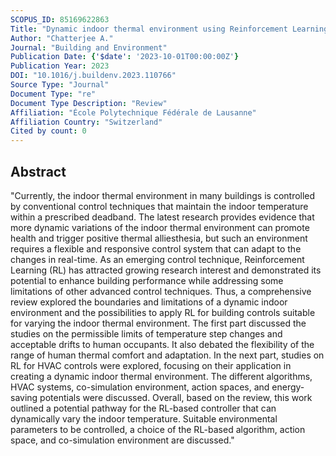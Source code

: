 ```yaml
---
SCOPUS_ID: 85169622863
Title: "Dynamic indoor thermal environment using Reinforcement Learning-based controls: Opportunities and challenges"
Author: "Chatterjee A."
Journal: "Building and Environment"
Publication Date: {'$date': '2023-10-01T00:00:00Z'}
Publication Year: 2023
DOI: "10.1016/j.buildenv.2023.110766"
Source Type: "Journal"
Document Type: "re"
Document Type Description: "Review"
Affiliation: "École Polytechnique Fédérale de Lausanne"
Affiliation Country: "Switzerland"
Cited by count: 0
---
```


## Abstract
"Currently, the indoor thermal environment in many buildings is controlled by conventional control techniques that maintain the indoor temperature within a prescribed deadband. The latest research provides evidence that more dynamic variations of the indoor thermal environment can promote health and trigger positive thermal alliesthesia, but such an environment requires a flexible and responsive control system that can adapt to the changes in real-time. As an emerging control technique, Reinforcement Learning (RL) has attracted growing research interest and demonstrated its potential to enhance building performance while addressing some limitations of other advanced control techniques. Thus, a comprehensive review explored the boundaries and limitations of a dynamic indoor environment and the possibilities to apply RL for building controls suitable for varying the indoor thermal environment. The first part discussed the studies on the permissible limits of temperature step changes and acceptable drifts to human occupants. It also debated the flexibility of the range of human thermal comfort and adaptation. In the next part, studies on RL for HVAC controls were explored, focusing on their application in creating a dynamic indoor thermal environment. The different algorithms, HVAC systems, co-simulation environment, action spaces, and energy-saving potentials were discussed. Overall, based on the review, this work outlined a potential pathway for the RL-based controller that can dynamically vary the indoor temperature. Suitable environmental parameters to be controlled, a choice of the RL-based algorithm, action space, and co-simulation environment are discussed."
